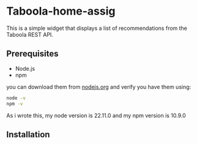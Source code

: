 # Taboola-home-assig

This is a simple widget that displays a list of recommendations from the Taboola REST API.

## Prerequisites

- Node.js
- npm

you can download them from [nodejs.org](https://nodejs.org/)
and verify you have them using:

```bash
node -v
npm -v
```

As i wrote this, my node version is 22.11.0
and my npm version is 10.9.0


## Installation


